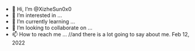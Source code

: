 - 👋 Hi, I’m @XizheSun0x0
- 👀 I’m interested in ...
- 🌱 I’m currently learning ...
- 💞️ I’m looking to collaborate on ...
- 📫 How to reach me ...
//and there is a lot going to say about me. Feb 12, 2022
<!---
XizheSun0x0/XizheSun0x0 is a ✨ special ✨ repository because its `README.md` (this file) appears on your GitHub profile.
You can click the Preview link to take a look at your changes.
--->
